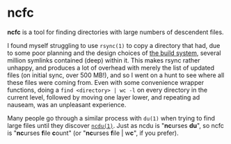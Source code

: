 ncfc
====

**ncfc** is a tool for finding directories with large numbers of descendent
files.

I found myself struggling to use `rsync(1)` to copy a directory that had, due
to some poor planning and the design choices of [the build system][bazel],
several million symlinks contained (deep) within it.  This makes rsync rather
unhappy, and produces a lot of overhead with merely the list of updated files
(on initial sync, over 500 MB!), and so I went on a hunt to see where all these
files were coming from.  Even with some convenience wrapper functions, doing a
`find <directory> | wc -l` on every directory in the current level, followed by
moving one layer lower, and repeating ad nauseam, was an unpleasant experience.

Many people go through a similar process with `du(1)` when trying to find large
files until they discover [`ncdu(1)`][ncdu].  Just as ncdu is "**nc**urses
**du**", so ncfc is "**nc**urses **f**ile **c**ount" (or "**nc**urses **f**ile
| w**c**", if you prefer).

[bazel]: http://www.bazel.io/
[ncdu]: https://dev.yorhel.nl/ncdu/man
